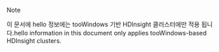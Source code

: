> [!NOTE]
> <span data-ttu-id="a0f5c-101">이 문서에 hello 정보에는 tooWindows 기반 HDInsight 클러스터에만 적용 됩니다.</span><span class="sxs-lookup"><span data-stu-id="a0f5c-101">hello information in this document only applies tooWindows-based HDInsight clusters.</span></span>
> 
> 

